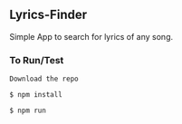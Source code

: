 ## Lyrics-Finder

Simple App to search for lyrics of any song.

### To Run/Test

`Download the repo`

`$ npm install`

`$ npm run`
